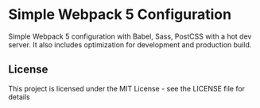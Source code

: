 # Simple Webpack 5 Configuration
Simple Webpack 5 configuration with Babel, Sass, PostCSS with a hot dev server. It also includes optimization for development and production build.

## License

This project is licensed under the MIT License - see the LICENSE file for details

